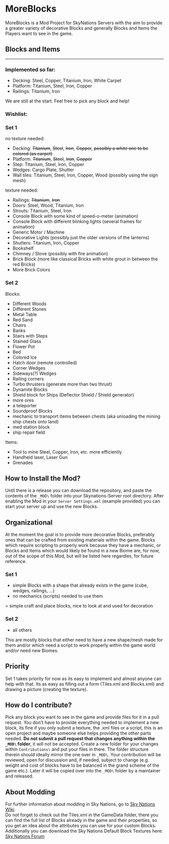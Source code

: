# MoreBlocks
MoreBlocks is a Mod Project for SkyNations Servers with the aim to provide a greater variety of decorative Blocks and generally Blocks and Items the Players want to see in the game.

## Blocks and Items
---

### Implemented so far:
- Decking: Steel, Copper, Titanium, Iron, White Carpet
- Platform: Titanium, Steel, Iron, Copper
- Railings: Titanium, Iron

We are still at the start. Feel free to pick any block and help!

### Wishlist:
### Set 1
no texture needed:
- Decking: ~~Titanium~~, ~~Steel~~, ~~Iron~~, ~~Copper~~, ~~possibly a white one to be colored (as carpet)~~
- Platform: ~~Titanium~~, ~~Steel~~, ~~Iron~~, ~~Copper~~
- Step: Titanium, Steel, Iron, Copper
- Wedges: Cargo Plate, Shutter
- Wall tiles: Titanium, Steel, Iron, Copper, Wood (possibly using the sign mesh)

texture needed:
- Railings: ~~Titanium~~, ~~Iron~~
- Doors: Steel, Wood, Titanium, Iron
- Strouts: Titanium, Steel, Iron
- Console Block with some kind of speed-o-meter (animation)
- Console Block with different blinking lights (several frames for animation)
- Generic Motor / Machine
- Decorative Lights (possibly just the older versions of the lanterns)
- Shutters: Titanium, Iron, Copper
- Bookshelf
- Chimney / Stove (possibly with fire animation)
- Brick Block (more like classical Bricks with white grout in between the red Bricks)
- More Brick Colors

### Set 2
Blocks:
- Different Woods
- Different Stones
- Metal Table
- Red Sand
- Chairs
- Banks
- Stairs with Steps
- Stained Glass
- Flower Pot
- Bed
- Colored Ice
- Hatch door (remote controlled)
- Corner Wedges
- Sideways(?) Wedges
- Railing corners
- Turbo thrusters (generate more than two thrust)
- Dynamite Blocks
- Shield block for Ships (Deflector Shield / Shield generator)
- more ores
- a teleporter
- Soundproof Blocks
- mechanic to transport Items between chests (aka unloading the mining ship chests onto land)
- med station block
- ship repair field

Items:
- Tool to mine Steel, Copper, Iron, etc. more efficiently
- Handheld laser, Laser Gun
- Grenades

## How to Install the Mod?

Until there is a release you can download the repository, and paste the contents of the `_MOD\` folder into your Skynations-Server root directory. After enabling the Mod in your `Server Settings.xml` (example provided) you can start your server up and use the new Blocks.

## Organizational

At the moment the goal is to provide more decorative Blocks, preferably ones that can be crafted from existing materials within the game. Blocks which require scripting to properly work because they have a mechanic, or Blocks and Items which would likely be found in a new Biome are, for now, out of the scope of this Mod, but will be listed here regardles, for future reference. 

### Set 1
- simple Blocks with a shape that already exists in the game (cube, wedges, railings, ...)
- no mechanics (scripts) needed to use them

= simple craft and place blocks, nice to look at and used for decoration
### Set 2
- all others

This are mostly blocks that either need to have a new shape/mesh made for them and/or which need a script to work properly within the game world and/or need new Biomes.

## Priority
Set 1 takes priority for now as its easy to implement and almost anyone can help with that. Its as easy as filling out a form (Tiles.xml and Blocks.xml) and drawing a picture (creating the texture).

## How do I contribute?
Pick any block you want to see in the game and provide files for it in a pull request. You don't have to provide everything needed to implement a new block, its fine if you only submit a texture, the .xml files or a script, this is an open project and maybe someone else helps providing the other parts needed.
**Do not submit a pull request that changes anything within the `_MOD\` folder**, it will not be accepted. Create a new folder for your changes within `Contributions\` and put your files in there. The folder structure therein should ideally mirror the one over in `_MOD\`. Your contribution will be reviewed, open for discussion and, if needed, subject to change (e.g. weight and cost of blocks have to be balanced in the grand scheme of the game etc.). Later it will be copied over into the `_MOD\` folder by a maintainer and released. 

## About Modding
For further information about modding in Sky Nations, go to [Sky Nations Wiki](http://wiki.skynations.net/doku.php?id=modding "Sky Nations Wiki - Modding").  
Do not forget to check out the Tiles.xml in the GameData folder, there you can find the full list of Blocks already in the game and their properties, so you get an idea about the attributes you can use for your custom Blocks.
Additionally you can download the Sky Nations Default Block Textures here: [Sky Nations Forum](http://skynations.net/community/viewtopic.php?f=11&t=879 "Sky Nations Forum - Sky Nations Default Textures - For making new texture packs")
